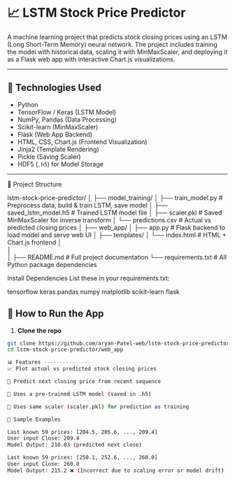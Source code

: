 # 📈 LSTM Stock Price Predictor

A machine learning project that predicts stock closing prices using an LSTM (Long Short-Term Memory) neural network. The project includes training the model with historical data, scaling it with MinMaxScaler, and deploying it as a Flask web app with interactive Chart.js visualizations.

---

## 🔧 Technologies Used

- Python
- TensorFlow / Keras (LSTM Model)
- NumPy, Pandas (Data Processing)
- Scikit-learn (MinMaxScaler)
- Flask (Web App Backend)
- HTML, CSS, Chart.js (Frontend Visualization)
- Jinja2 (Template Rendering)
- Pickle (Saving Scaler)
- HDF5 (`.h5`) for Model Storage

---
📂 Project Structure

lstm-stock-price-predictor/
│
├── model_training/
│   ├── train_model.py         # Preprocess data, build & train LSTM, save model
│   ├── saved_lstm_model.h5    # Trained LSTM model file
│   ├── scaler.pkl             # Saved MinMaxScaler for inverse transform
│   └── predictions.csv        # Actual vs predicted closing prices
│
├── web_app/
│   ├── app.py                 # Flask backend to load model and serve web UI
│   ├── templates/
│     └── index.html         # HTML + Chart.js frontend
│   
│                 
│
├── README.md                  # Full project documentation
└── requirements.txt           # All Python package dependencies


Install Dependencies
List these in your requirements.txt:

tensorflow
keras
pandas
numpy
matplotlib
scikit-learn
flask



## 🚀 How to Run the App

1. **Clone the repo**  
```bash
git clone https://github.com/aryan-Patel-web/lstm-stock-price-predictor.git
cd lstm-stock-price-predictor/web_app

📊 Features ---------------
📈 Plot actual vs predicted stock closing prices

🧮 Predict next closing price from recent sequence

💾 Uses a pre-trained LSTM model (saved in .h5)

🔄 Uses same scaler (scaler.pkl) for prediction as training

🧪 Sample Examples

Last known 59 prices: [204.5, 205.6, ..., 209.4]
User input Close: 209.4
Model Output: 210.03 (predicted next close)

Last known 59 prices: [250.1, 252.6, ..., 260.0]
User input Close: 260.0
Model Output: 215.2 ❌ (Incorrect due to scaling error or model drift)

